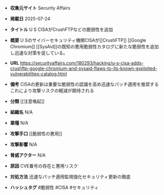 - **収集元サイト**
Security Affairs

- **掲載日**
2025-07-24

- **タイトル**
U S CISAがCrushFTPなどの脆弱性を追加

- **概要**
U Sのサイバーセキュリティ機関CISAが[[CrushFTP]] [[Google Chromium]] [[SysAid]]の既知の悪用脆弱性カタログに新たな脆弱性を追加し迅速な対策を促している。

- **URL**
https://securityaffairs.com/180293/hacking/u-s-cisa-adds-crushftp-google-chromium-and-sysaid-flaws-to-its-known-exploited-vulnerabilities-catalog.html

- **備考**
CISAの更新は重要な脆弱性の認識を高め迅速なパッチ適用を推奨するこれにより攻撃リスクの軽減が期待される

- **分類**
[[注意喚起]]

- **組織名**
N/A

- **業種**
N/A

- **攻撃手口**
[[脆弱性の悪用]]

- **攻撃影響**
N/A

- **脅威アクター**
N/A

- **原因**
CVE番号の存在と悪用リスク

- **対処方法**
迅速なパッチ適用監視強化セキュリティ更新の徹底

- **ハッシュタグ**
#脆弱性 #CISA #セキュリティ
